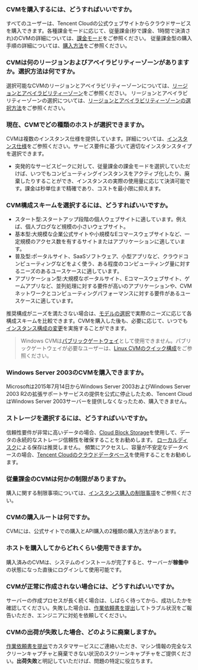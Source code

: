 ### CVMを購入するには、どうすればいいですか。

すべてのユーザーは、Tencent Cloudの公式ウェブサイトからクラウドサービスを購入できます。各種課金モードに応じて、従量課金(秒で課金、1時間で決済され)のCVMの詳細については、[課金モード](https://intl.cloud.tencent.com/document/product/213/2180)をご参照ください。
従量課金型の購入手順の詳細については、[購入方法](https://intl.cloud.tencent.com/document/product/213/506)をご参照ください。

### CVMは何のリージョンおよびアベイラビリティーゾーンがありますか。選択方法は何ですか。

選択可能なCVMのリージョンとアベイラビリティーゾーンについては、[リージョンとアベイラビリティーゾーン](https://intl.cloud.tencent.com/document/product/213/6091)をご参照ください。
リージョンとアベイラビリティーゾーンの選択については、[リージョンとアベイラビリティーゾーンの選択方法](https://intl.cloud.tencent.com/document/product/213/6091)をご参照ください。

### 現在、CVMでどの種類のホストが選択できますか。

CVMは複数のインスタンス仕様を提供しています。詳細については、[インスタンス仕様](https://intl.cloud.tencent.com/document/product/213/11518)をご参照ください。サービス要件に基づいて適切なインスタンスタイプを選択できます。
- 突発的なサービスピークに対して、従量課金の課金モードを選択していただけば、いつでもコンピューティングインスタンスをアクティブ化したり、廃棄したりすることができ、インスタンスの実際の使用量に応じて決済可能です。課金は秒単位まで精確であり、コストを最小限に抑えます。 

### CVM構成スキームを選択するには、どうすればいいですか。

- スタート型:スタートアップ段階の個人ウェブサイトに適しています。例えば、個人ブログなど規模の小さいウェブサイト。
- 基本型:大規模な企業公式サイトや小規模なEコマースウェブサイトなど、一定規模のアクセス数を有するサイトまたはアプリケーションに適しています。
- 普及型:ポータルサイト、SaaSソフトウェア、小型アプリなど、クラウドコンピューティングなどをよく使う、ある程度のコンピューティング量に対するニーズのあるユースケースに適しています。
- アプリケーション型:大規模なポータルサイト、Eコマースウェブサイト、ゲームアプリなど、並列処理に対する要件が高いのアプリケーションや、CVMネットワークとコンピューティングパフォーマンスに対する要件があるユースケースに適しています。

推奨構成がニーズを満たさない場合は、[モデルの選択](https://buy.cloud.tencent.com/cvm?tabIndex=1)で実際のニーズに応じて各構成スキームを比較できます。CVMを購入した後も、必要に応じて、いつでも[インスタンス構成の変更](https://intl.cloud.tencent.com/document/product/213/2178)を実施することができます。
> Windows CVMは[パブリックゲートウェイ](https://intl.cloud.tencent.com/document/product/215/4972)として使用できません。パブリックゲートウェイが必要なユーザーは、[Linux CVMのクイック構成]( Https://cloud.tencent.com/doc/product/213/2936)をご参照ください。
>

###  Windows Server 2003のCVMを購入できますか。

Microsoftは2015年7月14日からWindows Server 2003およびWindows Server 2003 R2の拡張サポートサービスの提供を公式に停止したため、Tencent CloudはWindows Server 2003サーバーを提供しなくなったため、購入できません。

### ストレージを選択するには、どうすればいいですか。

信頼性要件が非常に高いデータの場合、[Cloud Block Storage](https://intl.cloud.tencent.com/document/product/213/33000)を使用して、データの永続的なストレージ信頼性を確保することをお勧めします。 [ローカルディスク](https://cloud.tencent.com/doc/product/213/5798)による保存は推奨しません。
頻繁にアクセスし、容量が不安定なデータベースの場合、[Tencent Cloudのクラウドデータベース](https://cloud.tencent.com/product/cdb-overview)を使用することをお勧めします。

### 従量課金のCVMは何かの制限がありますか。

購入に関する制限事項については、[インスタンス購入の制限事項](https://intl.cloud.tencent.com/document/product/213/2664)をご参照ください。

### CVMの購入ルートは何ですか。

CVMには、公式サイトでの購入とAPI購入の2種類の購入方法があります。

### ホストを購入してからどれくらい使用できますか。

購入済みのCVMは、システムのインストールが完了すると、サーバーが**稼働中**の状態になった直後にログインして使用可能です。

### CVMが正常に作成されない場合には、どうすればいいですか。

サーバーの作成プロセスが長く続く場合は、しばらく待ってから、成功したかを確認してください。失敗した場合は、[作業依頼書を提出](https://console.cloud.tencent.com/workorder/category)してトラブル状況をご報告いただき、エンジニアに対処を依頼してください。

### CVMの出荷が失敗した場合、どのように廃棄しますか。

[作業依頼書を提出](https://console.cloud.tencent.com/workorder/category)でカスタマサービスにご連絡いただき、マシン情報の完全なスクリーンキャプチャと廃棄できない状況のスクリーンキャプチャをご提供ください。**出荷失敗**と明記していただけば、問題の特定に役立ちます。
